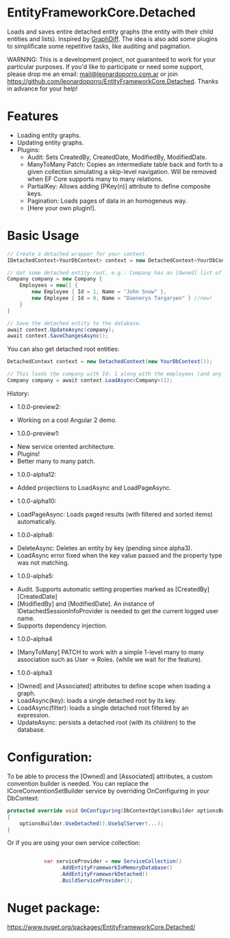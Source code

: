 
# EntityFrameworkCore.Detached

Loads and saves entire detached entity graphs (the entity with their child entities and lists). 
Inspired by [GraphDiff](https://github.com/refactorthis/GraphDiff).
The idea is also add some plugins to simplificate some repetitive tasks, like auditing and pagination.

WARNING: This is a development project, not guaranteed to work for your particular purposes.
If you'd like to participate or need some support, please drop me an email: mail@leonardoporro.com.ar
or join https://github.com/leonardoporro/EntityFrameworkCore.Detached.
Thanks in advance for your help!

# Features
* Loading entity graphs.
* Updating entity graphs.
* Plugins:
	- Audit: Sets CreatedBy, CreatedDate, ModifiedBy, ModifiedDate.
	- ManyToMany Patch: Copies an intermediate table back and forth to a given collection
	simulating a skip-level navigation. Will be removed when EF Core supports many to many relations.
	- PartialKey: Allows adding [PKey(n)] attribute to define composite keys.
	- Pagination: Loads pages of data in an homogeneus way.
    - [Here your own plugin!].
	 
# Basic Usage
```csharp
// Create a detached wrapper for your context.
IDetachedContext<YourDbContext> context = new DetachedContext<YourDbContext>(new YourDbContext());

// Get some detached entity root. e.g.: Company has an [Owned] list of Employees.
Company company = new Company {
	Employees = new[] {
    	new Employee { Id = 1, Name = "John Snow" },
        new Employee { Id = 0, Name = "Daenerys Targaryen" } //new!
    }
}

// Save the detached entity to the database.
await context.UpdateAsync(company);
await context.SaveChangesAsync();  
```
You can also get detached root entities:

```csharp
DetachedContext context = new DetachedContext(new YourDbContext());

// This loads the company with Id: 1 along with the employees (and any other relation).
Company company = await context.LoadAsync<Company>(1); 

```

History:
- 1.0.0-preview2: 
 * Working on a cool Angular 2 demo.

- 1.0.0-preview1:
 * New service oriented architecture.
 * Plugins!
 * Better many to many patch.

- 1.0.0-alpha12: 
 * Added projections to LoadAsync and LoadPageAsync.

- 1.0.0-alpha10:
 * LoadPageAsync: Loads paged results (with filtered and sorted items) automatically.

- 1.0.0-alpha8:
 * DeleteAsync: Deletes an entity by key (pending since alpha3).
 * LoadAsync error fixed when the key value passed and the property type was not matching.

- 1.0.0-alpha5: 
 * Audit. Supports automatic setting properties marked as [CreatedBy] [CreatedDate]
 * [ModifiedBy] and [ModifiedDate]. An instance of IDetachedSessionInfoProvider is needed to get the current logged user name.
 * Supports dependency injection.

- 1.0.0-alpha4
 * [ManyToMany] PATCH to work with a simple 1-level many to many association such as User -> Roles.
 (while we wait for the feature).

- 1.0.0-alpha3
 * [Owned] and [Associated] attributes to define scope when loading a graph.
 * LoadAsync<TEntity>(key): loads a single detached root by its key.
 * LoadAsync<TEntity>(filter): loads a single detached root filtered by an expression.
 * UpdateAsync: persists a detached root (with its children) to the database. 



# Configuration:
To be able to process the [Owned] and [Associated] attributes, a custom convention builder is needed.
You can replace the ICoreConventionSetBuilder service by overriding OnConfiguring in your DbContext:

```csharp
protected override void OnConfiguring(DbContextOptionsBuilder optionsBuilder)
{
    optionsBuilder.UseDetached().UseSqlServer(...);
}
```
Or if you are using your own service collection: 

```csharp

            var serviceProvider = new ServiceCollection()
                 .AddEntityFrameworkInMemoryDatabase()
                 .AddEntityFrameworkDetached()
                 .BuildServiceProvider();
```

# Nuget package:
https://www.nuget.org/packages/EntityFrameworkCore.Detached/